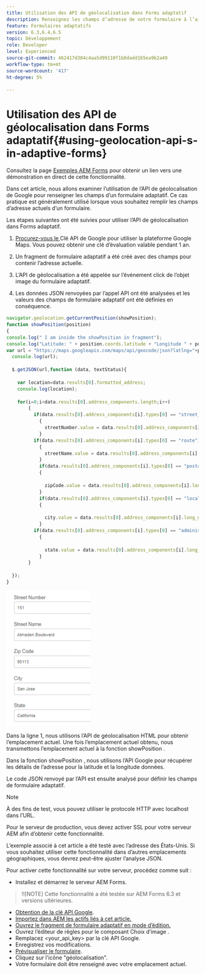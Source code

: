 ```yaml
---
title: Utilisation des API de géolocalisation dans Forms adaptatif
description: Renseignez les champs d’adresse de votre formulaire à l’aide des API de géolocalisation.
feature: Formulaires adaptatifs
version: 6.3,6.4,6.5
topic: Développement
role: Developer
level: Experienced
source-git-commit: 462417d384c4aa5d99110f1b8dadd165ea9b2a49
workflow-type: tm+mt
source-wordcount: '417'
ht-degree: 5%

---
```



# Utilisation des API de géolocalisation dans Forms adaptatif{#using-geolocation-api-s-in-adaptive-forms}

Consultez la page [Exemples AEM Forms](https://forms.enablementadobe.com/content/samples/samples.html?query=0#collapse1) pour obtenir un lien vers une démonstration en direct de cette fonctionnalité.

Dans cet article, nous allons examiner l’utilisation de l’API de géolocalisation de Google pour renseigner les champs d’un formulaire adaptatif. Ce cas pratique est généralement utilisé lorsque vous souhaitez remplir les champs d’adresse actuels d’un formulaire.

Les étapes suivantes ont été suivies pour utiliser l’API de géolocalisation dans Forms adaptatif.

1. [Procurez-vous le ](https://developers.google.com/maps/documentation/javascript/get-api-key) Clé API de Google pour utiliser la plateforme Google Maps. Vous pouvez obtenir une clé d’évaluation valable pendant 1 an.

1. Un fragment de formulaire adaptatif a été créé avec des champs pour contenir l’adresse actuelle.

1. L’API de géolocalisation a été appelée sur l’événement click de l’objet image du formulaire adaptatif.

1. Les données JSON renvoyées par l’appel API ont été analysées et les valeurs des champs de formulaire adaptatif ont été définies en conséquence.

```javascript
navigator.geolocation.getCurrentPosition(showPosition);
function showPosition(position) 
{
console.log(" I am inside the showPosition in fragment");
console.log("Latitude: " + position.coords.latitude + "Longitude " + position.coords.longitude);
var url = "https://maps.googleapis.com/maps/api/geocode/json?latlng="+position.coords.latitude+","+position.coords.longitude+"&key=<your_api_key>";
  console.log(url);
  
  $.getJSON(url,function (data, textStatus){
    
    var location=data.results[0].formatted_address;
    console.log(location);
    
    for(i=0;i<data.results[0].address_components.length;i++)
        {
          if(data.results[0].address_components[i].types[0] == "street_number")
            {
              streetNumber.value = data.results[0].address_components[i].long_name;
            }
          if(data.results[0].address_components[i].types[0] == "route")
            {
              streetName.value = data.results[0].address_components[i].long_name;
            }
            if(data.results[0].address_components[i].types[0] == "postal_code")
            {
              
              zipCode.value = data.results[0].address_components[i].long_name;
            }
            if(data.results[0].address_components[i].types[0] == "locality")
            {
              
              city.value = data.results[0].address_components[i].long_name;
            }
          if(data.results[0].address_components[i].types[0] == "administrative_area_level_1")
            {
              
              state.value = data.results[0].address_components[i].long_name;
            }
        }
    
  });
}
```

![Champs renseignés avec l’api geoloaction](assets/capture-4.gif)

Dans la ligne 1, nous utilisons l’API de géolocalisation HTML pour obtenir l’emplacement actuel. Une fois l’emplacement actuel obtenu, nous transmettons l’emplacement actuel à la fonction showPosition .

Dans la fonction showPosition , nous utilisons l’API Google pour récupérer les détails de l’adresse pour la latitude et la longitude données.

Le code JSON renvoyé par l’API est ensuite analysé pour définir les champs de formulaire adaptatif.

>[!NOTE]
>
>À des fins de test, vous pouvez utiliser le protocole HTTP avec localhost dans l’URL.
>
>Pour le serveur de production, vous devez activer SSL pour votre serveur AEM afin d’obtenir cette fonctionnalité.
>
>L’exemple associé à cet article a été testé avec l’adresse des États-Unis. Si vous souhaitez utiliser cette fonctionnalité dans d’autres emplacements géographiques, vous devrez peut-être ajuster l’analyse JSON.

Pour activer cette fonctionnalité sur votre serveur, procédez comme suit :

* Installez et démarrez le serveur AEM Forms.

>!![NOTE] Cette fonctionnalité a été testée sur AEM Forms 6.3 et versions ultérieures.
* [Obtention de la clé API Google](https://developers.google.com/maps/documentation/javascript/get-api-key).
* [Importez dans AEM les actifs liés à cet article.](assets/geolocationapi.zip)
* [Ouvrez le fragment de formulaire adaptatif en mode d’édition.](http://localhost:4502/editor.html/content/forms/af/currentaddressfragment.html)
* Ouvrez l’éditeur de règles pour le composant Choix d’image .
* Remplacez &lt;your_api_key> par la clé API Google.
* Enregistrez vos modifications.
* [Prévisualiser le formulaire](http://localhost:4502/content/dam/formsanddocuments/currentaddressfragment/jcr:content?wcmmode=disabled).
* Cliquez sur l&#39;icône &quot;géolocalisation&quot;.
* Votre formulaire doit être renseigné avec votre emplacement actuel.
